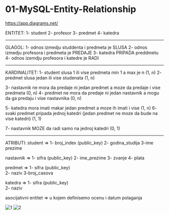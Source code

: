 # 01-MySQL-Entity-Relationship

https://app.diagrams.net/

ENTITET: 
1- student 
2- profesor
3- predmet
4- katedra

-----------------------------------------------------------------------------------------------------------------

GLAGOL: 
1- odnos izmedju studdenta i predmeta je SLUSA
2- odnos izmedju profesora i predmeta je PREDAJE
3- katedra PRIPADA preddmetu
4- odnos izemdju profesora i katedre je RADI

-----------------------------------------------------------------------------------------------------------------

KARDINALITET:
1- student slusa 1 ili vise predmeta  min 1 a max je n (1, n)
2- predmet slusa jedan ili vise studenata (1, n)

3- nastavnik ne mora da predaje ni jedan predmet a moze da predaje i vise predmeta (0, n)
4- predmet ne mora da predaje ni jedan nastavnik a mogu da ga predaju i vise nastavnika (0, n)

5- katedra mora imati makar jedan predmet a moze ih imati i vise (1, n)
6- svaki predmet pripada jednoj katedri (jedan predmet ne moze da bude na vise katedri) (1, 1)

7- nastavnik MOZE da radi samo na jednoj katedri (0, 1)

-----------------------------------------------------------------------------------------------------------------

ATRIBUTI:
student => 1- broj_index (public_key)
           2- godina_studija
           3-ime prezime
           
nastavnik => 1- sifra (public_key)
             2- ime_prezime
             3- zvanje
             4- plata
             
predmet   => 1- sifra (public_key)            
             2- naziv
             3-broj_casova
             
katedra   => 1- sifra (public_key)            
             2- naziv

asocijativni entitet => u kojem definisemo ocenu i datum polaganja
           

![1](https://user-images.githubusercontent.com/56784702/208450361-8723eeb6-e7ac-48bd-80ea-43ee18ab23f9.png)
![2](https://user-images.githubusercontent.com/56784702/208450726-e5c211dd-f02c-456e-9348-7e5fa4c08254.png)

